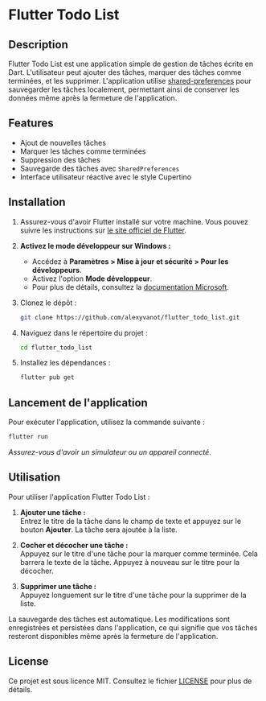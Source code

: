 # Flutter Todo List

## Description

Flutter Todo List est une application simple de gestion de tâches écrite en Dart. L'utilisateur peut ajouter des tâches, marquer des tâches comme terminées, et les supprimer. L'application utilise [shared-preferences](https://pub.dev/packages/shared_preferences) pour sauvegarder les tâches localement, permettant ainsi de conserver les données même après la fermeture de l'application.

## Features

- Ajout de nouvelles tâches
- Marquer les tâches comme terminées
- Suppression des tâches
- Sauvegarde des tâches avec `SharedPreferences`
- Interface utilisateur réactive avec le style Cupertino

## Installation

1. Assurez-vous d'avoir Flutter installé sur votre machine. Vous pouvez suivre les instructions sur [le site officiel de Flutter](https://flutter.dev/docs/get-started/install).
2. **Activez le mode développeur sur Windows :**  
   - Accédez à **Paramètres > Mise à jour et sécurité > Pour les développeurs**.  
   - Activez l'option **Mode développeur**.  
   - Pour plus de détails, consultez la [documentation Microsoft](https://learn.microsoft.com/en-us/windows/apps/get-started/enable-your-device-for-development).
3. Clonez le dépôt :

    ```sh
    git clone https://github.com/alexyvanot/flutter_todo_list.git
    ```

4. Naviguez dans le répertoire du projet :

    ```sh
    cd flutter_todo_list
    ```

5. Installez les dépendances :

    ```sh
    flutter pub get
    ```

## Lancement de l'application

Pour exécuter l'application, utilisez la commande suivante :

```sh
flutter run
```

*Assurez-vous d'avoir un simulateur ou un appareil connecté.*

## Utilisation

Pour utiliser l'application Flutter Todo List :

1. **Ajouter une tâche :**  
   Entrez le titre de la tâche dans le champ de texte et appuyez sur le bouton **Ajouter**. La tâche sera ajoutée à la liste.

2. **Cocher et décocher une tâche :**  
   Appuyez sur le titre d'une tâche pour la marquer comme terminée. Cela barrera le texte de la tâche. Appuyez à nouveau sur le titre pour la décocher.

3. **Supprimer une tâche :**  
   Appuyez longuement sur le titre d'une tâche pour la supprimer de la liste.

La sauvegarde des tâches est automatique. Les modifications sont enregistrées et persistées dans l'application, ce qui signifie que vos tâches resteront disponibles même après la fermeture de l'application.

## License

Ce projet est sous licence MIT. Consultez le fichier [LICENSE](LICENSE) pour plus de détails.